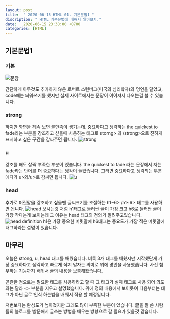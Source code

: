 ```yaml
---
layout: post
title:  " 2020-06-15-HTML 01. 기본문법1 "
discription: " HTML 기본문법에 대해서 알아보자."
date:   2020-06-15 23:38:00 +0700
categories: [HTML]
---
```


## 기본문법1


### 기본

![문장](https://i.imgur.com/G2rc7gw.png)

간단하게 아무것도 추가하지 않은 로버트 스턴버그(미국의 심리학자)의 명언을 달았고, code에는 띄워쓰기를 했지만 실제 사이트에서는 문장이 이어져서 나오는걸 볼 수 있습니다.
 
### strong

하지만 화면을 계속 보면 불만족이 생기는데. 중요하다고 생각하는 the quickest to fade라는 부분을 강조하고 싶을때 사용하는 태그로 storng> 과 /strong>으로 진하게 표시하고 싶은 구간을 감싸주면 됩니다.
![strong](https://i.imgur.com/D1KIJfe.png)

### u   

강조를 해도 살짝 부족한 부분이 있습니다. the quickest to fade 라는 문장에서 저는 fade라는 단어를 더 중요하다는 생각이 들었습니다. 그러면 중요하다고 생각되는 부분에다가 u>와/u>로 감싸면 됩니다.
![u](https://i.imgur.com/JQF9dXq.png)

### head

추가로 머릿말을 강조하고 싶을땐 글씨크기를 조절하는 h1~6> /h1~6> 태그를 사용하면 됩니다.
![head](https://i.imgur.com/W5tgxVW.png)
보시는것 처럼  h1태그로 둘러싼 글이 가장 크고 h6로 둘러싼 글이 가장 작다는게 보이는데 그 이유는 head 태그의 정의가 알려주고있습니다. 
![head definition](https://i.imgur.com/bSYbzhO.png)
h1은 가장 중요한 머릿말에 h6태그는 중요도가 가장 적은 머릿말에 태그하라는 설명이 있습니다.


## 마무리
오늘은 strong, u, head 태그를 배웠습니다. 비록 3개 태그를 배웠지만 시작했단게 가장 중요하다고 생각하고 빠르게 식지 말자는 의미로 위에 명언을 사용했습니다. 사진 첨부하는 기능까지 배워서 글의 내용을 보충해봤습니다. 

곤란한 점으로는 필요한 태그를 사용하라고 할 때 그 태그가 실제 태그로 사용 되어 의도와는 달라 <> 부분을 지우고 설명했습니다. 위에 정의 내용에서 보이듯이 다음부터는 태그가 아닌 글로 인식 하는법을 배워서 적용 할 예정입니다.

저번보다는 완성도가 높아졌지만 그래도 많이 부족한 부분이 있습니다. 글을 잘 쓴 사람들의 블로그를 방문해서 글쓰는 방법을 배우는 방향으로 갈 필요가 있을것 같습니다.

